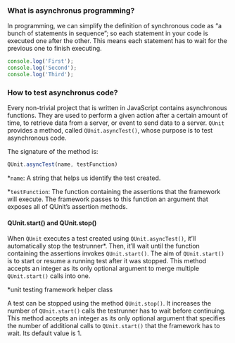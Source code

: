 ### What is asynchronus programming?
In programming, we can simplify the definition of synchronous code as “a bunch of statements in sequence”; so each statement in your code is executed one after the other. This means each statement has to wait for the previous one to finish executing.

```javascript
console.log('First');
console.log('Second');
console.log('Third');
```


### How to test asynchronus code?

Every non-trivial project that is written in JavaScript contains asynchronous functions. They are used to perform a given action after a certain amount of time, to retrieve data from a server, or event to send data to a server. ```QUnit``` provides a method, called ```QUnit.asyncTest()```, whose purpose is to test asynchronous code.

The signature of the method is:

```javascript
QUnit.asyncTest(name, testFunction)
```

*```name```: A string that helps us identify the test created.

*```testFunction```: The function containing the assertions that the framework will execute. The framework passes to this function an argument that exposes all of QUnit’s assertion methods.

#### QUnit.start() and QUnit.stop()

When ```QUnit``` executes a test created using ```QUnit.asyncTest()```, it’ll automatically stop the testrunner*. Then, it’ll wait until the function containing the assertions invokes ```QUnit.start()```. The aim of ```QUnit.start()``` is to start or resume a running test after it was stopped. This method accepts an integer as its only optional argument to merge multiple ```QUnit.start()``` calls into one.

*unit testing framework helper class

A test can be stopped using the method ```QUnit.stop()```. It increases the number of ```QUnit.start()``` calls the testrunner has to wait before continuing. This method accepts an integer as its only optional argument that specifies the number of additional calls to ```QUnit.start()``` that the framework has to wait. Its default value is 1.
